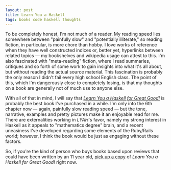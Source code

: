 ```yaml
---
layout: post
title: Learn You a Haskell
tags: books code haskell thoughts
---
```

To be completely honest, I'm not much of a reader.  My reading speed lies
somewhere between "painfully slow" and "potentially illiterate," so reading
fiction, in particular, is more chore than hobby.  I love works of reference
when they have well constructed indices or, better yet, hyperlinks
between related topics &mdash; my bookshelves and wikipedia usage can
attest to this.  I'm also fascinated with "meta-reading" fiction, where I read
summaries, critiques and so forth of some work to gain insights into what
it's all about, but without reading the actual source material.  This
fascination is probably the only reason I didn't fail every high school
English class.  The point of this, which I'm dangerously close to completely
losing, is that my thoughts on a book are generally not of much use to anyone
else.

With all of that in mind, I will say that
*[Learn You a Haskell for Great Good!](http://learnyouahaskell.com/)* is
probably the best book I've purchased in a while.  I'm only into the 6th
chapter now &mdash; again, painfully slow reading speed &mdash; but the
tone, narrative, examples and pretty pictures make it an enjoyable read for
me.  There are externalities working in *LYAH*'s favor, namely my strong
interest in Haskell as it appeals to "mathematics degree" brain, and a recent
uneasiness I've developed regarding some elements of the Ruby/Rails world;
however, I think the book would be just as engaging without these factors.

So, if you're the kind of person who buys books based upon reviews that
could have been written by an 11 year old, [pick up a copy](http://nostarch.com/lyah.htm)
of *Learn You a Haskell for Great Good!* right now.
